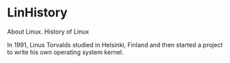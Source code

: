 # LinHistory
About Linux. 
History of Linux

In 1991, Linus Torvalds studied in Helsinki, Finland and then started a project to write his own operating system kernel.
